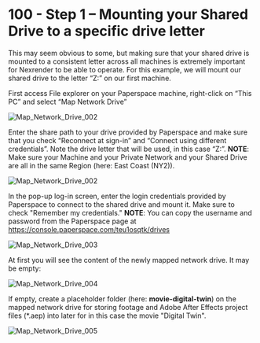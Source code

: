 # 100 - Step 1 – Mounting your Shared Drive to a specific drive letter

This may seem obvious to some, but making sure that your shared drive is mounted to a consistent letter across all machines is extremely important for Nexrender to be able to operate. For this example, we will mount our shared drive to the letter “Z:” on our first machine.

First access File explorer on your Paperspace machine, right-click on “This PC” and select “Map Network Drive”

![Map_Network_Drive_002](https://github.com/vanHeemstraSystems/deadline/assets/1499433/b6d524bd-235f-43d8-8168-b5bec9a0b24e)

Enter the share path to your drive provided by Paperspace and make sure that you check “Reconnect at sign-in” and “Connect using different credentials”. Note the drive letter that will be used, in this case “Z:”. **NOTE**: Make sure your Machine and your Private Network and your Shared Drive are all in the same Region (here: East Coast (NY2)).

![Map_Network_Drive_002](https://github.com/vanHeemstraSystems/deadline/assets/1499433/831a2ab1-e6bc-44f5-ae1f-42674fe874b6)

In the pop-up log-in screen, enter the login credentials provided by Paperspace to connect to the shared drive and mount it. Make sure to check "Remember my credentials." **NOTE**: You can copy the username and password from the Paperspace page at https://console.paperspace.com/teu1osqtk/drives

![Map_Network_Drive_003](https://github.com/vanHeemstraSystems/deadline/assets/1499433/1803a21f-d6b2-43a4-9cbb-efcaa849c6ce)

At first you will see the content of the newly mapped network drive. It may be empty:

![Map_Network_Drive_004](https://github.com/vanHeemstraSystems/deadline/assets/1499433/8c5bfdf9-d5f7-4fc3-a994-518f927ff26b)

If empty, create a placeholder folder (here: **movie-digital-twin**) on the mapped network drive for storing footage and Adobe After Effects project files (*.aep) into later for in this case the movie "Digital Twin".

![Map_Network_Drive_005](https://github.com/vanHeemstraSystems/deadline/assets/1499433/ec1cf964-37ec-4341-ba37-8cdfe390db65)
